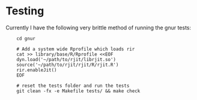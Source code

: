 # Testing

Currently I have the following very brittle method of running the gnur tests:

        cd gnur

        # Add a system wide Rprofile which loads rir
        cat >> library/base/R/Rprofile <<EOF
        dyn.load('~/path/to/rjit/librjit.so')
        source('~/path/to/rjit/rjit/R/rjit.R')
        rir.enableJit()
        EOF

        # reset the tests folder and run the tests
        git clean -fx -e Makefile tests/ && make check
